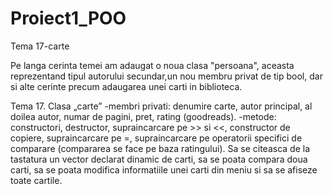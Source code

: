 # Proiect1_POO
Tema 17-carte

Pe langa cerinta temei am adaugat o noua clasa "persoana", aceasta reprezentand tipul autorului secundar,un nou membru privat de tip bool, dar si alte cerinte precum adaugarea unei carti in biblioteca. 

Tema 17. Clasa „carte”
	-membri privati: denumire carte, autor principal, al doilea autor, numar de pagini, pret, rating (goodreads).
	-metode: constructori, destructor, supraincarcare pe >> si <<, constructor de copiere, supraincarcare pe =, supraincarcare pe operatorii specifici de comparare (compararea se face pe baza ratingului).
	Sa se citeasca de la tastatura un vector declarat dinamic de carti, sa se poata compara doua carti, sa se poata modifica informatiile unei carti din meniu si sa se afiseze toate cartile.
